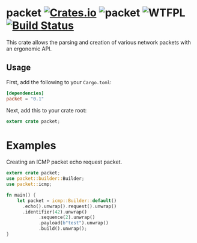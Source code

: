 packet [![Crates.io](https://img.shields.io/crates/v/packet.svg)](https://crates.io/crates/packet) ![packet](https://docs.rs/packet/badge.svg) ![WTFPL](http://img.shields.io/badge/license-WTFPL-blue.svg) [![Build Status](https://travis-ci.org/meh/rust-packet.svg?branch=master)](https://travis-ci.org/meh/rust-packet)
======
This crate allows the parsing and creation of various network packets with an
ergonomic API.

Usage
-----
First, add the following to your `Cargo.toml`:

```toml
[dependencies]
packet = "0.1"
```

Next, add this to your crate root:

```rust
extern crate packet;
```

Examples
========
Creating an ICMP packet echo request packet.

```rust
extern crate packet;
use packet::builder::Builder;
use packet::icmp;

fn main() {
	let packet = icmp::Builder::default()
	  .echo().unwrap().request().unwrap()
	  .identifier(42).unwrap()
			.sequence(2).unwrap()
			.payload(b"test").unwrap()
			.build().unwrap();
}
```
